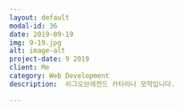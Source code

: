 ```yaml
---
layout: default
modal-id: 36
date: 2019-09-19
img: 9-19.jpg
alt: image-alt
project-date: 9 2019
client: Me
category: Web Development
description:  리그오브레전드 카타리나 모작입니다.

---
```

